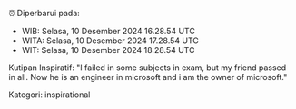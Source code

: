 ⏰ Diperbarui pada:
- WIB: Selasa, 10 Desember 2024 16.28.54 UTC
- WITA: Selasa, 10 Desember 2024 17.28.54 UTC
- WIT: Selasa, 10 Desember 2024 18.28.54 UTC

Kutipan Inspiratif:
"I failed in some subjects in exam, but my friend passed in all. Now he is an engineer in microsoft and i am the owner of microsoft."


Kategori: inspirational

